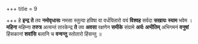 +++
title = 9

+++
हे **इन्द्र** **ते** तव **नमोवृधासः** नमसा स्तुत्या हविषा वा वर्धयितारो वयं **विश्वह** सर्वदा **सखायः** **स्याम** भवेम । **महिना** महिम्ना **तरुत्र** अत्यन्तं तारकेन्द्र **ते** तव **अवसा** रक्षणेन **समीके** संग्रामे **अर्यः** **अभीतिम्** अभिगमनं **वनुषां** हिंसकानां **शवांसि** बलानि च **वन्वन्तु** स्तोतारो हिंसन्तु ॥